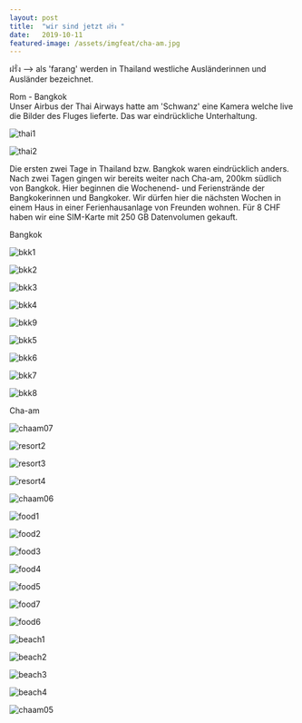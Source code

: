 ```yaml
---
layout: post
title:  "wir sind jetzt ฝรั่ง "
date:   2019-10-11
featured-image: /assets/imgfeat/cha-am.jpg
--- 
```

ฝรั่ง  --> als 'farang' werden in Thailand westliche Ausländerinnen und Ausländer bezeichnet.

Rom - Bangkok  
Unser Airbus der Thai Airways hatte am 'Schwanz' eine Kamera welche live die Bilder des Fluges lieferte. Das war eindrückliche Unterhaltung.

![thai1]({{site.baseurl}}/assets/img/09_cha-am/cha-am1_thai001.jpg)

![thai2]({{site.baseurl}}/assets/img/09_cha-am/cha-am1_thai002.jpg)

Die ersten zwei Tage in Thailand bzw. Bangkok waren eindrücklich anders.   
Nach zwei Tagen gingen wir bereits weiter nach Cha-am, 200km südlich von Bangkok. Hier beginnen die Wochenend- und Ferienstrände der Bangkokerinnen und Bangkoker.
Wir dürfen hier die nächsten Wochen in einem Haus in einer Ferienhausanlage von Freunden wohnen. Für 8 CHF haben wir eine SIM-Karte mit 250 GB Datenvolumen gekauft.  

Bangkok

![bkk1]({{site.baseurl}}/assets/img/09_cha-am/cha-am1_bkk001.jpg)

![bkk2]({{site.baseurl}}/assets/img/09_cha-am/cha-am1_bkk002.jpg)

![bkk3]({{site.baseurl}}/assets/img/09_cha-am/cha-am1_bkk003.jpg)

![bkk4]({{site.baseurl}}/assets/img/09_cha-am/cha-am1_bkk004.jpg)

![bkk9]({{site.baseurl}}/assets/img/09_cha-am/cha-am1_bkk009.jpg)

![bkk5]({{site.baseurl}}/assets/img/09_cha-am/cha-am1_bkk005.jpg)

![bkk6]({{site.baseurl}}/assets/img/09_cha-am/cha-am1_bkk006.jpg)

![bkk7]({{site.baseurl}}/assets/img/09_cha-am/cha-am1_bkk007.jpg)

![bkk8]({{site.baseurl}}/assets/img/09_cha-am/cha-am1_bkk008.jpg)

Cha-am

![chaam07]({{site.baseurl}}/assets/img/09_cha-am/cha-am1_07.jpg)

![resort2]({{site.baseurl}}/assets/img/09_cha-am/cha-am1_resort02.jpg)

![resort3]({{site.baseurl}}/assets/img/09_cha-am/cha-am1_resort03.jpg)

![resort4]({{site.baseurl}}/assets/img/09_cha-am/cha-am1_resort04.jpg)

![chaam06]({{site.baseurl}}/assets/img/09_cha-am/cha-am1_06.jpg)

![food1]({{site.baseurl}}/assets/img/09_cha-am/cha-am1_food01.jpg)

![food2]({{site.baseurl}}/assets/img/09_cha-am/cha-am1_food02.jpg)

![food3]({{site.baseurl}}/assets/img/09_cha-am/cha-am1_food03.jpg)

![food4]({{site.baseurl}}/assets/img/09_cha-am/cha-am1_food04.jpg)

![food5]({{site.baseurl}}/assets/img/09_cha-am/cha-am1_food05.jpg)

![food7]({{site.baseurl}}/assets/img/09_cha-am/cha-am1_food07.jpg)

![food6]({{site.baseurl}}/assets/img/09_cha-am/cha-am1_food06.jpg)

![beach1]({{site.baseurl}}/assets/img/09_cha-am/cha-am1_beach01.jpg)

![beach2]({{site.baseurl}}/assets/img/09_cha-am/cha-am1_beach02.jpg)

![beach3]({{site.baseurl}}/assets/img/09_cha-am/cha-am1_beach03.jpg)

![beach4]({{site.baseurl}}/assets/img/09_cha-am/cha-am1_beach04.jpg)

![chaam05]({{site.baseurl}}/assets/img/09_cha-am/cha-am1_05.jpg)






